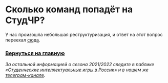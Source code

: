 # Сколько команд попадёт на СтудЧР?

У нас произошла небольшая реструктуризация, и ответ на этот вопрос переехал [сюда](https://vk.com/@chgk_student-for-newcomers).

### [Вернуться на главную](https://vk.com/@chgk_student-studchr-faq)

*За остальной информацией о сезона 2021/2022 следите в паблике [«Студенческие интеллектуальные игры в России»](https://vk.com/chgk_student) и в нашем же [телеграм-канале](https://t.me/chgk_student_ru).*
